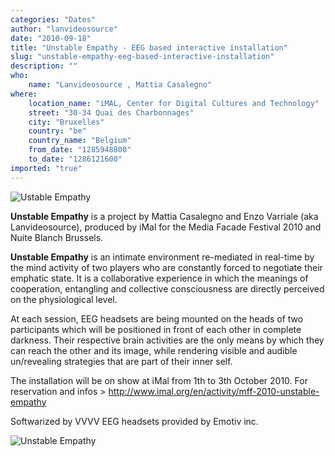 ```yaml
---
categories: "Dates"
author: "lanvideosource"
date: "2010-09-18"
title: "Unstable Empathy - EEG based interactive installation"
slug: "unstable-empathy-eeg-based-interactive-installation"
description: ""
who: 
    name: "Lanvideosource , Mattia Casalegno"
where: 
    location_name: "iMAL, Center for Digital Cultures and Technology"
    street: "30-34 Quai des Charbonnages"
    city: "Bruxelles"
    country: "be"
    country_name: "Belgium"
    from_date: "1285948800"
    to_date: "1286121600"
imported: "true"
---
```



![Ustable Empathy](area1_double_0.jpg) 

**Unstable Empathy** is a project by Mattia Casalegno and Enzo Varriale (aka Lanvideosource), produced by iMal for the Media Facade Festival 2010 and Nuite Blanch Brussels.

**Unstable Empathy** is an intimate environment re-mediated in real-time by the mind activity of two players who are constantly forced to negotiate their emphatic state. It is a collaborative experience in which the meanings of cooperation, entangling and collective consciousness are directly perceived on the physiological level.

At each session, EEG headsets are being mounted on the heads of two participants which will be positioned in front of each other in complete darkness. Their respective brain activities are the only means by which they can reach the other and its image, while rendering visible and audible un/revealing strategies that are part of their inner self.

The installation will be on show at iMal from 1th to 3th October 2010. 
For reservation and infos > http://www.imal.org/en/activity/mff-2010-unstable-empathy


Softwarized by VVVV
EEG headsets provided by Emotiv inc.

![Unstable Empathy](UNEMP2010_double.jpg) 